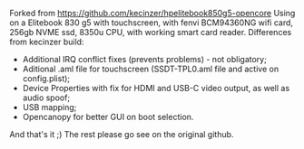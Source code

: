 Forked from https://github.com/kecinzer/hpelitebook850g5-opencore
Using on a Elitebook 830 g5 with touchscreen, with fenvi BCM94360NG wifi card, 256gb NVME ssd, 8350u CPU, with working smart card reader.
Differences from kecinzer build:
- Additional IRQ conflict fixes (prevents problems) - not obligatory;
- Aditional .aml file for touchscreen (SSDT-TPL0.aml file and active on config.plist);
- Device Properties with fix for HDMI and USB-C video output, as well as audio spoof;
- USB mapping;
- Opencanopy for better GUI on boot selection.

And that's it ;) The rest please go see on the original github.
